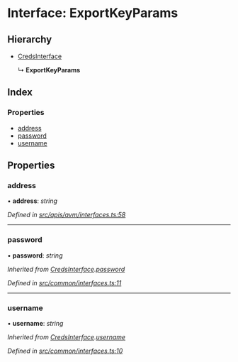 # Interface: ExportKeyParams

## Hierarchy

- [CredsInterface](common_interfaces.credsinterface)

  ↳ **ExportKeyParams**

## Index

### Properties

- [address](avm_interfaces.exportkeyparams#address)
- [password](avm_interfaces.exportkeyparams#password)
- [username](avm_interfaces.exportkeyparams#username)

## Properties

### address

• **address**: _string_

_Defined in [src/apis/avm/interfaces.ts:58](https://github.com/chain4travel/caminojs/blob/3883166/src/apis/avm/interfaces.ts#L58)_

---

### password

• **password**: _string_

_Inherited from [CredsInterface](common_interfaces.credsinterface).[password](common_interfaces.credsinterface#password)_

_Defined in [src/common/interfaces.ts:11](https://github.com/chain4travel/caminojs/blob/3883166/src/common/interfaces.ts#L11)_

---

### username

• **username**: _string_

_Inherited from [CredsInterface](common_interfaces.credsinterface).[username](common_interfaces.credsinterface#username)_

_Defined in [src/common/interfaces.ts:10](https://github.com/chain4travel/caminojs/blob/3883166/src/common/interfaces.ts#L10)_
